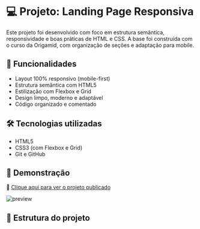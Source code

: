 # 💻 Projeto: Landing Page Responsiva

Este projeto foi desenvolvido com foco em estrutura semântica, responsividade e boas práticas de HTML e CSS. A base foi construída com o curso da Origamid, com organização de seções e adaptação para mobile.

## 🚀 Funcionalidades

- Layout 100% responsivo (mobile-first)
- Estrutura semântica com HTML5
- Estilização com Flexbox e Grid
- Design limpo, moderno e adaptável
- Código organizado e comentado

## 🛠 Tecnologias utilizadas

- HTML5
- CSS3 (com Flexbox e Grid)
- Git e GitHub

## 📸 Demonstração

🔗 [Clique aqui para ver o projeto publicado](https://naell12.github.io/landing-page-origamid/)

![preview](./img/exemplo-preview.png) <!-- Coloque um screenshot aqui, ou remova esta linha -->

## 📁 Estrutura do projeto

